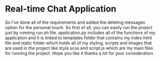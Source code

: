 # Real-time Chat Application

So I've done all of the requirements and added the deleting messages option for the personal touch. So first of all, you can easily run the project just by running run.sh file. application.py includes all of the functions of my application and it is linked to templates folder that contains my index.html file and static folder which holds all of my styling, scripts and images that are used in the project like style.scss and script.js which are my main files for running the project. Hope you like it thanks a lot for your consideration.
